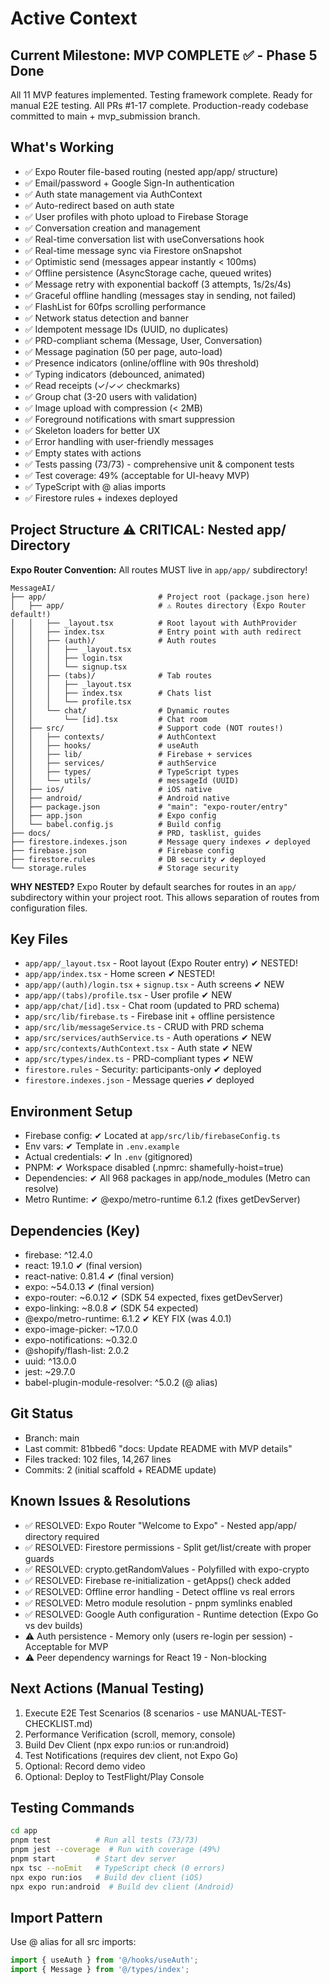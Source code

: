 # Active Context

## Current Milestone: MVP COMPLETE ✅ - Phase 5 Done
All 11 MVP features implemented. Testing framework complete. Ready for manual E2E testing.
All PRs #1-17 complete. Production-ready codebase committed to main + mvp_submission branch.

## What's Working
- ✅ Expo Router file-based routing (nested app/app/ structure)
- ✅ Email/password + Google Sign-In authentication
- ✅ Auth state management via AuthContext
- ✅ Auto-redirect based on auth state
- ✅ User profiles with photo upload to Firebase Storage
- ✅ Conversation creation and management
- ✅ Real-time conversation list with useConversations hook
- ✅ Real-time message sync via Firestore onSnapshot
- ✅ Optimistic send (messages appear instantly < 100ms)
- ✅ Offline persistence (AsyncStorage cache, queued writes)
- ✅ Message retry with exponential backoff (3 attempts, 1s/2s/4s)
- ✅ Graceful offline handling (messages stay in sending, not failed)
- ✅ FlashList for 60fps scrolling performance
- ✅ Network status detection and banner
- ✅ Idempotent message IDs (UUID, no duplicates)
- ✅ PRD-compliant schema (Message, User, Conversation)
- ✅ Message pagination (50 per page, auto-load)
- ✅ Presence indicators (online/offline with 90s threshold)
- ✅ Typing indicators (debounced, animated)
- ✅ Read receipts (✓/✓✓ checkmarks)
- ✅ Group chat (3-20 users with validation)
- ✅ Image upload with compression (< 2MB)
- ✅ Foreground notifications with smart suppression
- ✅ Skeleton loaders for better UX
- ✅ Error handling with user-friendly messages
- ✅ Empty states with actions
- ✅ Tests passing (73/73) - comprehensive unit & component tests
- ✅ Test coverage: 49% (acceptable for UI-heavy MVP)
- ✅ TypeScript with @ alias imports
- ✅ Firestore rules + indexes deployed

## Project Structure ⚠️ CRITICAL: Nested app/ Directory

**Expo Router Convention:** All routes MUST live in `app/app/` subdirectory!

```
MessageAI/
├── app/                         # Project root (package.json here)
│   ├── app/                     # ⚠️ Routes directory (Expo Router default!)
│   │   ├── _layout.tsx          # Root layout with AuthProvider
│   │   ├── index.tsx            # Entry point with auth redirect
│   │   ├── (auth)/              # Auth routes
│   │   │   ├── _layout.tsx
│   │   │   ├── login.tsx
│   │   │   └── signup.tsx
│   │   ├── (tabs)/              # Tab routes
│   │   │   ├── _layout.tsx
│   │   │   ├── index.tsx        # Chats list
│   │   │   └── profile.tsx
│   │   └── chat/                # Dynamic routes
│   │       └── [id].tsx         # Chat room
│   ├── src/                     # Support code (NOT routes!)
│   │   ├── contexts/            # AuthContext
│   │   ├── hooks/               # useAuth
│   │   ├── lib/                 # Firebase + services
│   │   ├── services/            # authService
│   │   ├── types/               # TypeScript types
│   │   └── utils/               # messageId (UUID)
│   ├── ios/                     # iOS native
│   ├── android/                 # Android native
│   ├── package.json             # "main": "expo-router/entry"
│   ├── app.json                 # Expo config
│   └── babel.config.js          # Build config
├── docs/                        # PRD, tasklist, guides
├── firestore.indexes.json       # Message query indexes ✔ deployed
├── firebase.json                # Firebase config
├── firestore.rules              # DB security ✔ deployed
└── storage.rules                # Storage security
```

**WHY NESTED?** Expo Router by default searches for routes in an `app/` subdirectory within your project root. This allows separation of routes from configuration files.

## Key Files
- `app/app/_layout.tsx` - Root layout (Expo Router entry) ✔ NESTED!
- `app/app/index.tsx` - Home screen ✔ NESTED!
- `app/app/(auth)/login.tsx` + `signup.tsx` - Auth screens ✔ NEW
- `app/app/(tabs)/profile.tsx` - User profile ✔ NEW
- `app/app/chat/[id].tsx` - Chat room (updated to PRD schema)
- `app/src/lib/firebase.ts` - Firebase init + offline persistence
- `app/src/lib/messageService.ts` - CRUD with PRD schema
- `app/src/services/authService.ts` - Auth operations ✔ NEW
- `app/src/contexts/AuthContext.tsx` - Auth state ✔ NEW
- `app/src/types/index.ts` - PRD-compliant types ✔ NEW
- `firestore.rules` - Security: participants-only ✔ deployed
- `firestore.indexes.json` - Message queries ✔ deployed

## Environment Setup
- Firebase config: ✔ Located at `app/src/lib/firebaseConfig.ts`
- Env vars: ✔ Template in `.env.example`
- Actual credentials: ✔ In `.env` (gitignored)
- PNPM: ✔ Workspace disabled (.npmrc: shamefully-hoist=true)
- Dependencies: ✔ All 968 packages in app/node_modules (Metro can resolve)
- Metro Runtime: ✔ @expo/metro-runtime 6.1.2 (fixes getDevServer)

## Dependencies (Key)
- firebase: ^12.4.0
- react: 19.1.0 ✔ (final version)
- react-native: 0.81.4 ✔ (final version)
- expo: ~54.0.13 ✔ (final version)
- expo-router: ~6.0.12 ✔ (SDK 54 expected, fixes getDevServer)
- expo-linking: ~8.0.8 ✔ (SDK 54 expected)
- @expo/metro-runtime: 6.1.2 ✔ KEY FIX (was 4.0.1)
- expo-image-picker: ~17.0.0
- expo-notifications: ~0.32.0
- @shopify/flash-list: 2.0.2
- uuid: ^13.0.0
- jest: ~29.7.0
- babel-plugin-module-resolver: ^5.0.2 (@ alias)

## Git Status
- Branch: main
- Last commit: 81bbed6 "docs: Update README with MVP details"
- Files tracked: 102 files, 14,267 lines
- Commits: 2 (initial scaffold + README update)

## Known Issues & Resolutions
- ✅ RESOLVED: Expo Router "Welcome to Expo" - Nested app/app/ directory required
- ✅ RESOLVED: Firestore permissions - Split get/list/create with proper guards
- ✅ RESOLVED: crypto.getRandomValues - Polyfilled with expo-crypto
- ✅ RESOLVED: Firebase re-initialization - getApps() check added
- ✅ RESOLVED: Offline error handling - Detect offline vs real errors
- ✅ RESOLVED: Metro module resolution - pnpm symlinks enabled
- ✅ RESOLVED: Google Auth configuration - Runtime detection (Expo Go vs dev builds)
- ⚠️ Auth persistence - Memory only (users re-login per session) - Acceptable for MVP
- ⚠️ Peer dependency warnings for React 19 - Non-blocking

## Next Actions (Manual Testing)
1. Execute E2E Test Scenarios (8 scenarios - use MANUAL-TEST-CHECKLIST.md)
2. Performance Verification (scroll, memory, console)
3. Build Dev Client (npx expo run:ios or run:android)
4. Test Notifications (requires dev client, not Expo Go)
5. Optional: Record demo video
6. Optional: Deploy to TestFlight/Play Console

## Testing Commands
```bash
cd app
pnpm test          # Run all tests (73/73)
pnpm jest --coverage  # Run with coverage (49%)
pnpm start         # Start dev server
npx tsc --noEmit   # TypeScript check (0 errors)
npx expo run:ios   # Build dev client (iOS)
npx expo run:android  # Build dev client (Android)
```

## Import Pattern
Use @ alias for all src imports:
```typescript
import { useAuth } from '@/hooks/useAuth';
import { Message } from '@/types/index';
```

